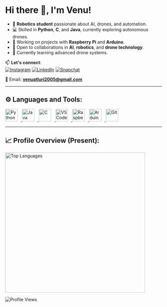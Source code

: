 # Hi there 👋, I'm Venu!

- 🤖 **Robotics student** passionate about AI, drones, and automation.  
- 💻 Skilled in **Python**, **C**, and **Java**, currently exploring autonomous drones.  
- 🔧 Working on projects with **Raspberry Pi** and **Arduino**.  
- 🚀 Open to collaborations in **AI**, **robotics**, and **drone technology**.  
- 🌱 Currently learning advanced drone systems.  

📫 **Let's connect**:  
[![Instagram](https://img.shields.io/badge/Instagram-E4405F?style=for-the-badge&logo=instagram&logoColor=white)](https://www.instagram.com/i_s_n_12610/) 
[![LinkedIn](https://img.shields.io/badge/LinkedIn-0077B5?style=for-the-badge&logo=linkedin&logoColor=white)](https://www.linkedin.com/in/venu-atluri/) 
[![Snapchat](https://img.shields.io/badge/Snapchat-FFFC00?style=for-the-badge&logo=snapchat&logoColor=black)](https://www.snapchat.com/add/venuatluri?share_id=XmCR4L0ViqI&locale=en-IN)  

📧 Email: **venuatluri2005@gmail.com**

---

## ⚙️ **Languages and Tools:**

<p>
  <a href="https://www.python.org/" target="_blank">
    <img src="https://upload.wikimedia.org/wikipedia/commons/c/c3/Python-logo-notext.svg" width="40px" alt="Python" style="margin-right: 10px;">
  </a>
  <a href="https://www.oracle.com/java/" target="_blank">
    <img src="https://upload.wikimedia.org/wikipedia/en/3/30/Java_programming_language_logo.svg" width="40px" alt="Java" style="margin-right: 10px;">
  </a>
  <a href="https://gcc.gnu.org/" target="_blank">
    <img src="https://upload.wikimedia.org/wikipedia/commons/1/18/GNU_project_logo.svg" width="40px" alt="C" style="margin-right: 10px;">
  </a>
  <a href="https://code.visualstudio.com/" target="_blank">
    <img src="https://upload.wikimedia.org/wikipedia/commons/9/9a/Visual_Studio_Code_1.35_icon.svg" width="40px" alt="VS Code" style="margin-right: 10px;">
  </a>
  <a href="https://www.raspberrypi.org/" target="_blank">
    <img src="https://upload.wikimedia.org/wikipedia/en/c/cb/Raspberry_Pi_Logo.svg" width="40px" alt="Raspberry Pi" style="margin-right: 10px;">
  </a>
  <a href="https://www.arduino.cc/" target="_blank">
    <img src="https://upload.wikimedia.org/wikipedia/commons/8/87/Arduino_Logo.svg" width="40px" alt="Arduino" style="margin-right: 10px;">
  </a>
  <a href="https://git-scm.com/" target="_blank">
    <img src="https://upload.wikimedia.org/wikipedia/commons/e/e0/Git-logo.svg" width="40px" alt="Git" style="margin-right: 10px;">
  </a>
</p>

---

## 📈 **Profile Overview (Present):**

<p>
  <img src="https://github-readme-stats-eight-theta.vercel.app/api/top-langs/?username=VenuAtluri2251421&layout=compact&langs_count=10&theme=algolia" width="450px" alt="Top Languages">
</p>

<p>
  <img src="https://komarev.com/ghpvc/?username=VenuAtluri2251421&color=ff5656&style=flat-square" alt="Profile Views">
</p>

